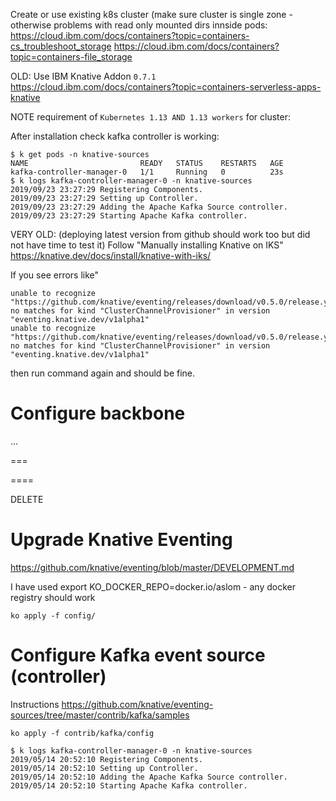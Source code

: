 
Create or use existing k8s cluster (make sure cluster is single zone - otherwise problems with read only mounted dirs innside pods: https://cloud.ibm.com/docs/containers?topic=containers-cs_troubleshoot_storage
https://cloud.ibm.com/docs/containers?topic=containers-file_storage 




OLD:
Use IBM Knative Addon  `0.7.1`     
https://cloud.ibm.com/docs/containers?topic=containers-serverless-apps-knative

NOTE requirement of `Kubernetes 1.13 AND 1.13 workers` for cluster:

After installation check kafka controller is working:

```
$ k get pods -n knative-sources
NAME                         READY   STATUS    RESTARTS   AGE
kafka-controller-manager-0   1/1     Running   0          23s
$ k logs kafka-controller-manager-0 -n knative-sources
2019/09/23 23:27:29 Registering Components.
2019/09/23 23:27:29 Setting up Controller.
2019/09/23 23:27:29 Adding the Apache Kafka Source controller.
2019/09/23 23:27:29 Starting Apache Kafka controller.
```


VERY OLD: (deploying latest version from github should work too but did not have time to test it)
Follow "Manually installing Knative on IKS"
https://knative.dev/docs/install/knative-with-iks/

If you see errors like"

```
unable to recognize "https://github.com/knative/eventing/releases/download/v0.5.0/release.yaml": no matches for kind "ClusterChannelProvisioner" in version "eventing.knative.dev/v1alpha1"
unable to recognize "https://github.com/knative/eventing/releases/download/v0.5.0/release.yaml": no matches for kind "ClusterChannelProvisioner" in version "eventing.knative.dev/v1alpha1"
```

then run command again and should be fine.



# Configure backbone

...

===











====

DELETE

# Upgrade Knative Eventing

https://github.com/knative/eventing/blob/master/DEVELOPMENT.md

I have used export KO_DOCKER_REPO=docker.io/aslom - any docker registry should work


```
ko apply -f config/
```



# Configure Kafka event source (controller)

Instructions
https://github.com/knative/eventing-sources/tree/master/contrib/kafka/samples



```
ko apply -f contrib/kafka/config
```


```
$ k logs kafka-controller-manager-0 -n knative-sources
2019/05/14 20:52:10 Registering Components.
2019/05/14 20:52:10 Setting up Controller.
2019/05/14 20:52:10 Adding the Apache Kafka Source controller.
2019/05/14 20:52:10 Starting Apache Kafka controller.
```